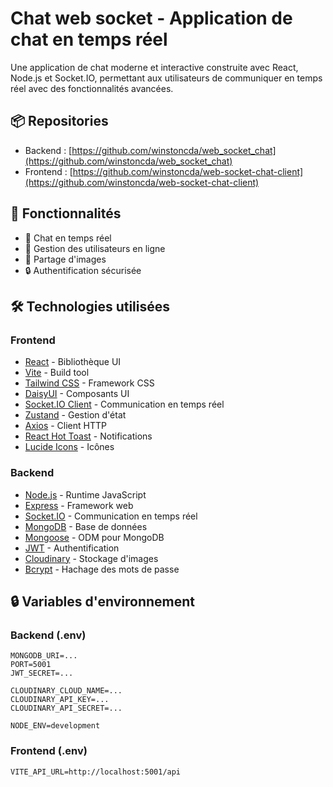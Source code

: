 # Chat web socket - Application de chat en temps réel

Une application de chat moderne et interactive construite avec React, Node.js et Socket.IO, permettant aux utilisateurs de communiquer en temps réel avec des fonctionnalités avancées.

## 📦 Repositories

- Backend : [https://github.com/winstoncda/web_socket_chat](https://github.com/winstoncda/web_socket_chat)
- Frontend : [https://github.com/winstoncda/web-socket-chat-client](https://github.com/winstoncda/web-socket-chat-client)

## 🚀 Fonctionnalités

- 💬 Chat en temps réel
- 👥 Gestion des utilisateurs en ligne
- 📸 Partage d'images
- 🔒 Authentification sécurisée

## 🛠️ Technologies utilisées

### Frontend

- [React](https://reactjs.org/) - Bibliothèque UI
- [Vite](https://vitejs.dev/) - Build tool
- [Tailwind CSS](https://tailwindcss.com/) - Framework CSS
- [DaisyUI](https://daisyui.com/) - Composants UI
- [Socket.IO Client](https://socket.io/docs/v4/client-api/) - Communication en temps réel
- [Zustand](https://github.com/pmndrs/zustand) - Gestion d'état
- [Axios](https://axios-http.com/) - Client HTTP
- [React Hot Toast](https://react-hot-toast.com/) - Notifications
- [Lucide Icons](https://lucide.dev/) - Icônes

### Backend

- [Node.js](https://nodejs.org/) - Runtime JavaScript
- [Express](https://expressjs.com/) - Framework web
- [Socket.IO](https://socket.io/) - Communication en temps réel
- [MongoDB](https://www.mongodb.com/) - Base de données
- [Mongoose](https://mongoosejs.com/) - ODM pour MongoDB
- [JWT](https://jwt.io/) - Authentification
- [Cloudinary](https://cloudinary.com/) - Stockage d'images
- [Bcrypt](https://github.com/dcodeIO/bcrypt.js/) - Hachage des mots de passe

## 🔒 Variables d'environnement

### Backend (.env)

```env
MONGODB_URI=...
PORT=5001
JWT_SECRET=...

CLOUDINARY_CLOUD_NAME=...
CLOUDINARY_API_KEY=...
CLOUDINARY_API_SECRET=...

NODE_ENV=development
```

### Frontend (.env)

```env
VITE_API_URL=http://localhost:5001/api
```
